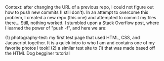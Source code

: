 Context: after changing the URL of a previous repo, I could not figure out how to push new commits (I still don't).
In an attempt to overcome this problem, I created a new repo (this one) and attempted to commit my files there...
Still, nothing worked. I stumbled upon a Stack Overflow post, where I learned the power of "push -f", and here we are:

(1) photography-test: my first test page that used HTML, CSS, and Jacascript together. It is a quick intro to who I am and contains one of my favorite photos I took!
(2) a similar test site to (1) that was made based off the HTML Dog begginer tutorial